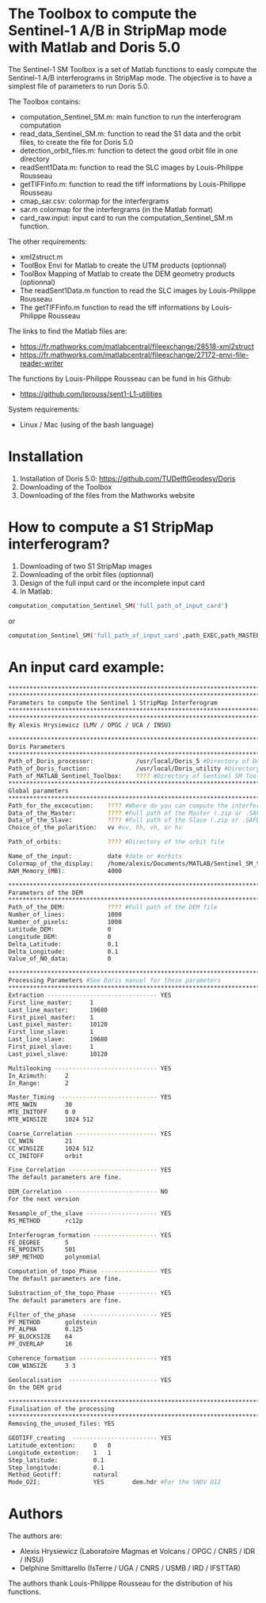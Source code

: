 # The Toolbox to compute the Sentinel-1 A/B in StripMap mode with Matlab and Doris 5.0

  The Sentinel-1 SM Toolbox is a set of Matlab functions to easly compute the Sentinel-1 A/B interferograms in StripMap mode. The objective is to have a simplest file of parameters to run Doris 5.0. 
  
The Toolbox contains: 
  - computation_Sentinel_SM.m: main function to run the interferogram computation
  - read_data_Sentinel_SM.m: function to read the S1 data and the orbit files, to create the file for Doris 5.0
  - detection_orbit_files.m: function to detect the good orbit file in one directory 
  - readSent1Data.m: function to read the SLC images by Louis-Philippe Rousseau
  - getTIFFinfo.m: function to read the tiff informations by Louis-Philippe Rousseau
  - cmap_sar.csv: colormap for the interfergrams
  - sar.m colormap for the interfergrams (in the Matlab format)
  - card_raw.input: input card to run the computation_Sentinel_SM.m function. 
  
The other requirements:
  - xml2struct.m
  - ToolBox Envi for Matlab to create the UTM products (optionnal)
  - ToolBox Mapping of Matlab to create the DEM geometry products (optionnal)
  - The readSent1Data.m function to read the SLC images by Louis-Philippe Rousseau
  - The getTIFFinfo.m function to read the tiff informations by Louis-Philippe Rousseau

The links to find the Matlab files are: 
  - https://fr.mathworks.com/matlabcentral/fileexchange/28518-xml2struct
  - https://fr.mathworks.com/matlabcentral/fileexchange/27172-envi-file-reader-writer
  
The functions by Louis-Philippe Rousseau can be fund in his Github: 
  - https://github.com/lprouss/sent1-L1-utilities
  
System requirements: 
  - Linux / Mac (using of the bash language)

# Installation 

1) Installation of Doris 5.0: https://github.com/TUDelftGeodesy/Doris
2) Downloading of the Toolbox
3) Downloading of the files from the Mathworks website

# How to compute a S1 StripMap interferogram?

1) Downloading of two S1 StripMap images 
2) Downloading of the orbit files (optionnal)
3) Design of the full input card or the incomplete input card
4) In Matlab:

```sh
computation_computation_Sentinel_SM('full_path_of_input_card')
```
or
```sh
computation_Sentinel_SM('full_path_of_input_card',path_EXEC,path_MASTER,path_SLAVE,pol)
```

# An input card example:

```sh
***************************************************************************
***************************************************************************
Parameters to compute the Sentinel 1 StripMap Interferogram
***************************************************************************
***************************************************************************
By Alexis Hrysiewicz (LMV / OPGC / UCA / INSU)

***************************************************************************
Doris Parameters
***************************************************************************
Path_of_Doris_processor:            /usr/local/Doris_5 #Directory of Doris core
Path_of_Doris_function:             /usr/local/Doris_utility #Directory of Cpxfiddle function
Path_of_MATLAB_Sentinel_Toolbox:    ???? #Directory of Sentinel SM Toolbox
***************************************************************************
Global parameters
***************************************************************************
Path_for_the_excecution:    ???? #Where do you can compute the interferogram
Data_of_the_Master:         ???? #Full path of the Master (.zip or .SAFE) 
Data_of_the_Slave:          ???? #Full path of the Slave (.zip or .SAFE) 
Choice_of_the_polarition:   vv #vv, hh, vh, or hv 

Path_of_orbits:             ???? #Directory of the orbit file 

Name_of_the_input:          date #date or #orbits
Colormap_of_the_display:    /home/alexis/Documents/MATLAB/Sentinel_SM_toolbox/cmap_sar.csv
RAM_Memory_(MB):            4000

***************************************************************************
Parameters of the DEM
***************************************************************************
Path_of_the_DEM:            ???? #Full path of the DEM file 
Number_of_lines:            1000
Number_of_pixels:           1000
Latitude_DEM:               0
Longitude_DEM:              0
Delta_Latitude:             0.1
Delta_Longitude:            0.1
Value_of_NO_data:           0

***************************************************************************
Processing Parameters #See Doris manuel for these parameters
***************************************************************************
Extraction ------------------------------- YES
First_line_master:     1
Last_line_master:      19680
First_pixel_master:    1
Last_pixel_master:     10120
First_line_slave:      1
Last_line_slave:       19680
First_pixel_slave:     1
Last_pixel_slave:      10120

Multilooking ----------------------------- YES
In_Azimuth:     2
In_Range:       2

Master_Timing ---------------------------- YES
MTE_NWIN        30
MTE_INITOFF     0 0
MTE_WINSIZE     1024 512

Coarse_Correlation ----------------------- YES
CC_NWIN         21
CC_WINSIZE      1024 512
CC_INITOFF      orbit

Fine_Correlation ------------------------- YES
The default parameters are fine. 

DEM_Correlation -------------------------- NO
For the next version

Resample_of_the_slave -------------------- YES
RS_METHOD       rc12p

Interferogram_formation ------------------ YES
FE_DEGREE       5
FE_NPOINTS      501
SRP_METHOD      polynomial

Computation_of_topo_Phase ---------------- YES
The default parameters are fine.

Substraction_of_the_topo_Phase ----------- YES
The default parameters are fine.

Filter_of_the_phase  --------------------- YES
PF_METHOD       goldstein
PF_ALPHA        0.125
PF_BLOCKSIZE    64
PF_OVERLAP      16

Coherence_formation ---------------------- YES
COH_WINSIZE     3 3

Geolocalisation  ------------------------- YES
On the DEM grid

***************************************************************************
Finalisation of the processing 
***************************************************************************
Removing_the_unused_files: YES

GEOTIFF_creating  ------------------------ YES
Latitude_extention:     0   0                              
Longitude_extention:    1   1  
Step_latitude:          0.1         
Step_longitude:         0.1
Method_Geotiff:         natural
Mode_O2I:               YES        dem.hdr #For the SNOV OI2
```

# Authors

The authors are:
  - Alexis Hrysiewicz (Laboratoire Magmas et Volcans / OPGC / CNRS / IDR / INSU)
  - Delphine Smittarello (IsTerre / UGA / CNRS / USMB / IRD / IFSTTAR)
  
The authors thank Louis-Philippe Rousseau for the distribution of his functions. 
